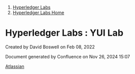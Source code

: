 1. [Hyperledger Labs](index.html)
2. [Hyperledger Labs Home](Hyperledger-Labs-Home_20283400.html)

# Hyperledger Labs : YUI Lab

Created by David Boswell on Feb 08, 2022

Document generated by Confluence on Nov 26, 2024 15:07

[Atlassian](http://www.atlassian.com/)
